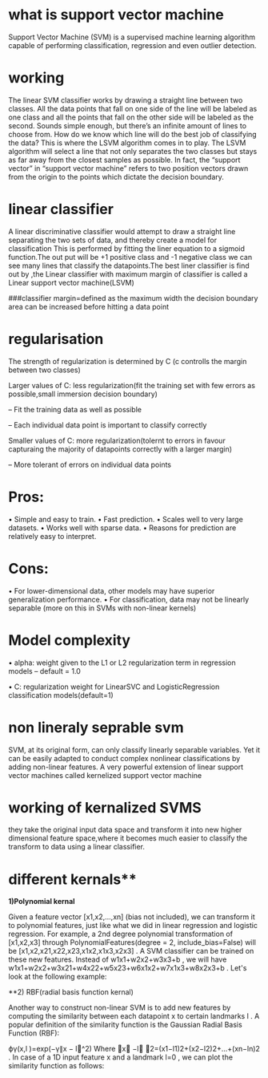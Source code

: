 # what is support vector machine

Support Vector Machine (SVM) is a supervised machine learning algorithm capable of performing classification, regression and even outlier detection.
# working
The linear SVM classifier works by drawing a straight line between two classes. All the data points that fall on one side of the line will be labeled as one class and all the points that fall on the other side will be labeled as the second. Sounds simple enough, but there’s an infinite amount of lines to choose from. How do we know which line will do the best job of classifying the data? This is where the LSVM algorithm comes in to play. The LSVM algorithm will select a line that not only separates the two classes but stays as far away from the closest samples as possible. In fact, the “support vector” in “support vector machine” refers to two position vectors drawn from the origin to the points which dictate the decision boundary.
# linear classifier
A linear discriminative classifier would attempt to draw a straight line separating the two sets of data, and thereby create a model for classification
This is performed by fitting the liner equation to a sigmoid function.The out put will be +1 positive class and -1 negative class
we can see many lines that classify the datapoints.The best liner classifier is find out by ,the Linear classifier with maximum margin of classifier is called a  
Linear support vector machine(LSVM)

###classifier margin=defined as the maximum width the decision boundary area can be increased before hitting a data point

# regularisation
The strength of regularization is determined by C
(c controlls the margin between two classes)

Larger values of C: less regularization(fit the training set with few errors as possible,small immersion decision boundary)

– Fit the training data as well as possible

– Each individual data point is important to classify correctly

Smaller values of C: more regularization(tolernt to errors in favour capturaing the majority of datapoints correctly with a larger margin)

– More tolerant of errors on individual data points


# Pros:
• Simple and easy to train.
• Fast prediction.
• Scales well to very large
datasets.
• Works well with sparse data.
• Reasons for prediction are
relatively easy to interpret.

# Cons:
• For lower-dimensional data,
other models may have
superior generalization
performance.
• For classification, data may not
be linearly separable (more on
this in SVMs with non-linear
kernels)

# Model complexity
• alpha: weight given to the L1 or L2 regularization
term in regression models
– default = 1.0

• C: regularization weight for LinearSVC and
LogisticRegression classification models(default=1)

# non lineraly seprable svm
SVM, at its original form, can only classify linearly separable variables. Yet it can be easily adapted to conduct complex nonlinear classifications by adding non-linear features. A very powerful extension of linear support vector machines called kernelized support vector machine
# working of kernalized SVMS
they take the original input data space and transform it into new higher dimensional feature space,where it becomes much easier to classify the transform to data using a linear classifier.

# different kernals**
**1)Polynomial kernal**

Given a feature vector  [x1,x2,...,xn]  (bias not included), we can transform it to polynomial features, just like what we did in linear regression and logistic regression. For example, a 2nd degree polynomial transformation of  [x1,x2,x3]  through PolynomialFeatures(degree = 2, include_bias=False) will be  [x1,x2,x21,x22,x23,x1x2,x1x3,x2x3] . A SVM classifier can be trained on these new features. Instead of  w1x1+w2x2+w3x3+b , we will have  w1x1+w2x2+w3x21+w4x22+w5x23+w6x1x2+w7x1x3+w8x2x3+b . Let's look at the following example:

**2) RBF(radial basis function kernal)

Another way to construct non-linear SVM is to add new features by computing the similarity between each datapoint  x   to certain landmarks  l . A popular definition of the similarity function is the Gaussian Radial Basis Function (RBF):

ϕγ(x,l )=exp(−γ∥x − l∥^2)
Where  ∥x⃗ −l⃗ ∥2=(x1−l1)2+(x2−l2)2+...+(xn−ln)2 . In case of a 1D input feature  x  and a landmark  l=0 , we can plot the similarity function as follows:

